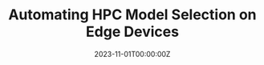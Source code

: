 ---
title: 'Automating HPC Model Selection on Edge Devices'
authors:
  - admin
  - Kishwar Ahmed

date: '2023-11-01T00:00:00Z'
doi: ''

# Schedule page publish date (NOT publication's date).
publishDate: '2023-11-01T00:00:00Z'

# Publication type.
publication_types: ['1']

# Publication name and optional abbreviated publication name.
publication: In *International Conference for High Performance Computing, Networking, Storage and Analysis*
publication_short: In *SC 2023*

abstract: ''  # Add your abstract here

# Summary. An optional shortened abstract.
summary: An automated approach to HPC model selection optimized for edge computing environments.

tags:
  - HPC
  - Edge Computing
  - Model Selection
  - Automation

featured: true

url_pdf: ''
url_code: ''
url_dataset: ''
url_poster: ''
url_project: ''
url_slides: ''
url_source: ''
url_video: ''

projects: []
slides: ''
---